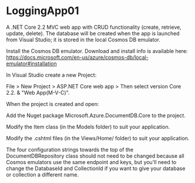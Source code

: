 # LoggingApp01

A .NET Core 2.2 MVC web app with CRUD functionality (create, retrieve, update, delete). The database will be created when the app is launched from Visual Studio; it is stored in the local Cosmos DB emulator.

Install the Cosmos DB emulator. Download and install info is available here:
https://docs.microsoft.com/en-us/azure/cosmos-db/local-emulator#installation

In Visual Studio create a new Project:

File > New Project > ASP.NET Core web app > Then select version Core 2.2. & "Web App(M-V-C)".

When the project is created and open:

Add the Nuget package Microsoft.Azure.DocumentDB.Core to the project.


Modify the Item class (in the Models folder) to suit your application.

Modify the .cshtml files (in the Views/Home/ folder) to suit your application.

The four configuration strings towards the top of the DocumentDBRepository class should not need to be changed because all Cosmos emulators use the same endpoint and keys, but you'll need to change the DatabaseId and CollectionId if you want to give your database or collection a different name.
